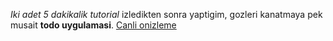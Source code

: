 *Iki adet 5 dakikalik tutorial* izledikten sonra yaptigim, gozleri kanatmaya pek musait **todo uygulamasi**.
[Canli onizleme](https://gokay.biz/learning-react/crappy-react-todo-app/build/)
